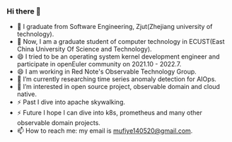 ### Hi there 👋
- 🔭 I graduate from Software Engineering, Zjut(Zhejiang university of technology).
- 🤔 Now, I am a graduate student of computer technology in ECUST(East China University Of Science and Technology).
- 😄 I tried to be an operating system kernel development engineer and participate in openEuler community on 2021.10 - 2022.7.
- 😄 I am working in Red Note's Observable Technology Group.
- 🌱 I’m currently researching time series anomaly detection for AIOps.
- 👯 I’m interested in open source project, observable domain and cloud native.
- ⚡ Past I dive into apache skywalking.
- ⚡ Future I hope I can dive into k8s, prometheus and many other observable domain projects.
- 📫 How to reach me: my email is mufiye140520@gmail.com.


<!--
**mufiye/mufiye** is a ✨ _special_ ✨ repository because its `README.md` (this file) appears on your GitHub profile.

Here are some ideas to get you started:

- 🔭 I’m currently working on zjut
- 🌱 I’m currently learning operating system kernel development, network programming, C++
- 👯 I’m looking to collaborate on ...
- 🤔 I’m looking for help with ...
- 💬 Ask me about ...
- 📫 How to reach me: my email is 1433137434@qq.com
- 😄 Pronouns: ...
- ⚡ Fun fact: ...
-->
